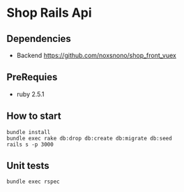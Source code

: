 # Shop Rails Api

## Dependencies
- Backend https://github.com/noxsnono/shop_front_vuex

## PreRequies
- ruby 2.5.1

## How to start
    bundle install
    bundle exec rake db:drop db:create db:migrate db:seed
    rails s -p 3000

## Unit tests
    bundle exec rspec
